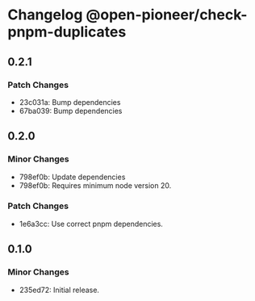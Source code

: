 # Changelog @open-pioneer/check-pnpm-duplicates

## 0.2.1

### Patch Changes

- 23c031a: Bump dependencies
- 67ba039: Bump dependencies

## 0.2.0

### Minor Changes

- 798ef0b: Update dependencies
- 798ef0b: Requires minimum node version 20.

### Patch Changes

- 1e6a3cc: Use correct pnpm dependencies.

## 0.1.0

### Minor Changes

- 235ed72: Initial release.
